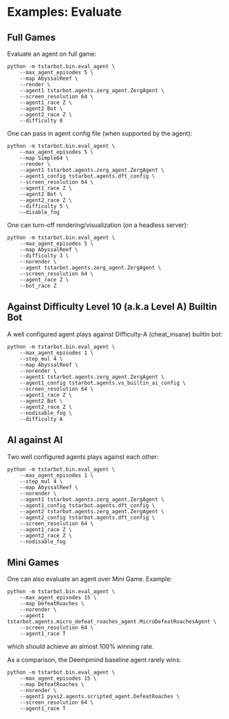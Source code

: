# Examples: Evaluate

## Full Games
Evaluate an agent on full game:
```
python -m tstarbot.bin.eval_agent \
    --max_agent_episodes 5 \
    --map AbyssalReef \
    --render \
    --agent1 tstarbot.agents.zerg_agent.ZergAgent \
    --screen_resolution 64 \
    --agent1_race Z \
    --agent2 Bot \
    --agent2_race Z \
    --difficulty 8
```

One can pass in agent config file (when supported by the agent):
```
python -m tstarbot.bin.eval_agent \
    --max_agent_episodes 5 \
    --map Simple64 \
    --render \
    --agent1 tstarbot.agents.zerg_agent.ZergAgent \
    --agent1_config tstarbot.agents.dft_config \
    --screen_resolution 64 \
    --agent1_race Z \
    --agent2 Bot \
    --agent2_race Z \
    --difficulty 5 \
    --disable_fog
```

One can turn-off rendering/visualization (on a headless server):
```
python -m tstarbot.bin.eval_agent \
    --max_agent_episodes 5 \
    --map AbyssalReef \
    --difficulty 3 \
    --norender \
    --agent tstarbot.agents.zerg_agent.ZergAgent \
    --screen_resolution 64 \
    --agent_race Z \
    --bot_race Z
```

## Against Difficulty Level 10 (a.k.a Level A) Builtin Bot 
A well configured agent plays against Difficulty-A (cheat_insane) builtin bot:
```
python -m tstarbot.bin.eval_agent \
    --max_agent_episodes 1 \
    --step_mul 4 \
    --map AbyssalReef \
    --norender \
    --agent1 tstarbot.agents.zerg_agent.ZergAgent \
    --agent1_config tstarbot.agents.vs_builtin_ai_config \
    --screen_resolution 64 \
    --agent1_race Z \
    --agent2 Bot \
    --agent2_race Z \
    --nodisable_fog \
    --difficulty A
```

## AI against AI
Two well configured agents plays against each other:
```
python -m tstarbot.bin.eval_agent \
    --max_agent_episodes 1 \
    --step_mul 4 \
    --map AbyssalReef \
    --norender \
    --agent1 tstarbot.agents.zerg_agent.ZergAgent \
    --agent1_config tstarbot.agents.dft_config \
    --agent2 tstarbot.agents.zerg_agent.ZergAgent \
    --agent2_config tstarbot.agents.dft_config \
    --screen_resolution 64 \
    --agent1_race Z \
    --agent2_race Z \
    --nodisable_fog
```

## Mini Games
One can also evaluate an agent over Mini Game. Example:
```
python -m tstarbot.bin.eval_agent \
    --max_agent_episodes 15 \
    --map DefeatRoaches \
    --norender \
    --agent1 tstarbot.agents.micro_defeat_roaches_agent.MicroDefeatRoachesAgent \
    --screen_resolution 64 \
    --agent1_race T 
```
which should achieve an almost 100% winning rate. 

As a comparison, the Deempmind baseline agent rarely wins:
```
python -m tstarbot.bin.eval_agent \
    --max_agent_episodes 15 \
    --map DefeatRoaches \
    --norender \
    --agent1 pyxs2.agents.scripted_agent.DefeatRoaches \
    --screen_resolution 64 \
    --agent1_race T 
```